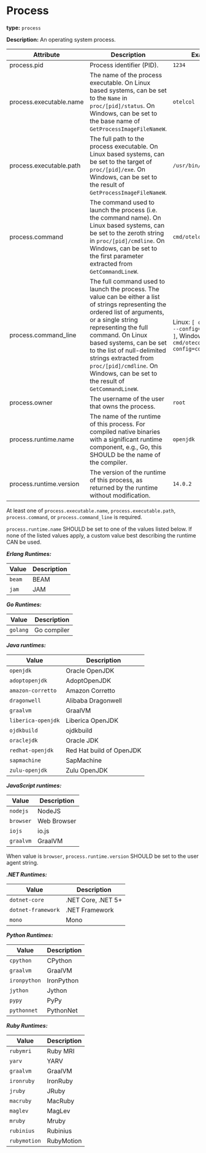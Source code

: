 # Process

**type:** `process`

**Description:** An operating system process.

| Attribute  | Description  | Example  | Required |
|---|---|---|--|
| process.pid | Process identifier (PID). | `1234` | Yes |
| process.executable.name | The name of the process executable. On Linux based systems, can be set to the `Name` in `proc/[pid]/status`. On Windows, can be set to the base name of `GetProcessImageFileNameW`. | `otelcol` | See below |
| process.executable.path | The full path to the process executable. On Linux based systems, can be set to the target of `proc/[pid]/exe`. On Windows, can be set to the result of `GetProcessImageFileNameW`. | `/usr/bin/cmd/otelcol` | See below |
| process.command | The command used to launch the process (i.e. the command name). On Linux based systems, can be set to the zeroth string in `proc/[pid]/cmdline`. On Windows, can be set to the first parameter extracted from `GetCommandLineW`. | `cmd/otelcol` | See below |
| process.command_line | The full command used to launch the process. The value can be either a list of strings representing the ordered list of arguments, or a single string representing the full command. On Linux based systems, can be set to the list of null-delimited strings extracted from `proc/[pid]/cmdline`. On Windows, can be set to the result of `GetCommandLineW`. | Linux: `[ cmd/otecol, --config=config.yaml ]`, Windows: `cmd/otecol --config=config.yaml` | See below |
| process.owner | The username of the user that owns the process. | `root` | No |
| process.runtime.name | The name of the runtime of this process. For compiled native binaries with a significant runtime component, e.g., Go, this SHOULD be the name of the compiler. | `openjdk` | No |
| process.runtime.version | The version of the runtime of this process, as returned by the runtime without modification. | `14.0.2` | No |

At least one of `process.executable.name`, `process.executable.path`, `process.command`, or `process.command_line` is required.

`process.runtime.name` SHOULD be set to one of the values listed below.
If none of the listed values apply, a custom value best describing the runtime CAN be used.

***Erlang Runtimes:***

| Value | Description |
| --- | --- |
| `beam` | BEAM |
| `jam` | JAM |

***Go Runtimes:***

| Value | Description |
| --- | --- |
| `golang` | Go compiler |

***Java runtimes:***

| Value | Description |
| --- | --- |
| `openjdk` | Oracle OpenJDK |
| `adoptopenjdk` | AdoptOpenJDK |
| `amazon-corretto` | Amazon Corretto |
| `dragonwell` | Alibaba Dragonwell |
| `graalvm` | GraalVM |
| `liberica-openjdk` | Liberica OpenJDK |
| `ojdkbuild` | ojdkbuild |
| `oraclejdk` | Oracle JDK |
| `redhat-openjdk` | Red Hat build of OpenJDK |
| `sapmachine` | SapMachine |
| `zulu-openjdk` | Zulu OpenJDK |

***JavaScript runtimes:***

| Value | Description |
| --- | --- |
| `nodejs` | NodeJS |
| `browser` | Web Browser |
| `iojs` | io.js |
| `graalvm` | GraalVM |

When value is `browser`, `process.runtime.version` SHOULD be set to the user agent string.

***.NET Runtimes:***

| Value | Description |
| --- | --- |
| `dotnet-core` | .NET Core, .NET 5+ |
| `dotnet-framework` | .NET Framework |
| `mono` | Mono |

***Python Runtimes:***

| Value | Description |
| --- | --- |
| `cpython` | CPython |
| `graalvm` | GraalVM |
| `ironpython` | IronPython |
| `jython` | Jython |
| `pypy` | PyPy|
| `pythonnet` | PythonNet |

***Ruby Runtimes:***

| Value | Description |
| --- | --- |
| `rubymri` | Ruby MRI |
| `yarv` | YARV |
| `graalvm` | GraalVM |
| `ironruby` | IronRuby |
| `jruby` | JRuby |
| `macruby` | MacRuby |
| `maglev` | MagLev |
| `mruby` | Mruby |
| `rubinius` | Rubinius |
| `rubymotion` | RubyMotion |

